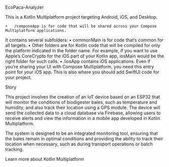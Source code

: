 EcoPaca-Analyzer

This is a Kotlin Multiplatform project targeting Android, iOS, and Desktop.

	•	/composeApp is for code that will be shared across your Compose Multiplatform applications.
It contains several subfolders:
	•	commonMain is for code that’s common for all targets.
	•	Other folders are for Kotlin code that will be compiled for only the platform indicated in the folder name.
For example, if you want to use Apple’s CoreCrypto for the iOS part of your Kotlin app, iosMain would be the right folder for such calls.
	•	/iosApp contains iOS applications. Even if you’re sharing your UI with Compose Multiplatform, you need this entry point for your iOS app. This is also where you should add SwiftUI code for your project.

Story

This project involves the creation of an IoT device based on an ESP32 that will monitor the conditions of biodigester bales, such as temperature and humidity, and also track their location using a GPS module. The device will send the collected data to a cloud database via Firebase, allowing users to receive alerts and view the information in a mobile app developed in Kotlin Multiplatform.

The system is designed to be an integrated monitoring tool, ensuring that the bales remain in optimal conditions and providing the ability to track their location when necessary, such as during transport operations or batch tracking.

Learn more about Kotlin Multiplatform
